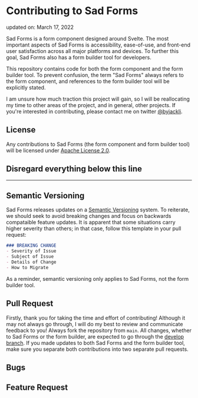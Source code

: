 # Contributing to Sad Forms
updated on: March 17, 2022

Sad Forms is a form component designed around Svelte. The most important aspects of Sad Forms is accessibility, ease-of-use, and front-end user satisfaction across all major platforms and devices. To further this goal, Sad Forms also has a form builder tool for developers.

This repository contains code for both the form component and the form builder tool. To prevent confusion, the term "Sad Forms" always refers to the form component, and references to the form builder tool will be explicitly stated.

I am unsure how much traction this project will gain, so I will be reallocating my time to other areas of the project, and in general, other projects. If you're interested in contributing, please contact me on twitter [@byjackli](https://twitter.com/byjackli).


## License
Any contributions to Sad Forms (the form component and form builder tool) will be licensed under [Apache License 2.0](./LICENSE).

## Disregard everything below this line
---


## Semantic Versioning
Sad Forms releases updates on a [Semantic Versioning](https://semver.org/) system. To reiterate, we should seek to avoid breaking changes and focus on backwards compataible feature updates. It is apparent that some situations carry higher severity than others; in that case, follow this template in your pull request:

```md
### BREAKING CHANGE
- Severity of Issue
- Subject of Issue
- Details of Change
- How to Migrate 
```

As a reminder, semantic versioning only applies to Sad Forms, not the form builder tool.



## Pull Request
Firstly, thank you for taking the time and effort of contributing! Although it may not always go through, I will do my best to review and communicate feedback to you! Always fork the repository from `main`. All changes, whether to Sad Forms or the form builder, are expected to go through the [develop branch](https://github.com/byjackli/sadforms/tree/develop). If you made updates to both Sad Forms and the form builder tool, make sure you separate both contributions into two separate pull requests. 


## Bugs


## Feature Request